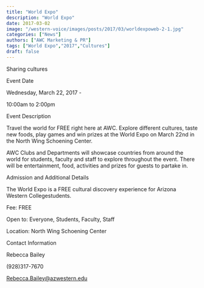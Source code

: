 ```yaml
---
title: "World Expo"
description: "World Expo"
date: 2017-03-02
image: "/western-voice/images/posts/2017/03/worldexpoweb-2-1.jpg"
categories: ["News"]
authors: ["AWC Marketing & PR"]
tags: ["World Expo","2017","Cultures"]
draft: false
---
```

Sharing cultures

Event Date

Wednesday, March 22, 2017 -

10:00am to 2:00pm

Event Description

Travel the world for FREE right here at AWC. Explore different cultures, taste new foods, play games and win prizes at the World Expo on March 22nd in the North Wing Schoening Center.

AWC Clubs and Departments will showcase countries from around the world for students, faculty and staff to explore throughout the event. There will be entertainment, food, activities and prizes for guests to partake in.

Admission and Additional Details

The World Expo is a FREE cultural discovery experience for Arizona Western Collegestudents.

Fee: FREE

Open to: Everyone, Students, Faculty, Staff

Location: North Wing Schoening Center

Contact Information

Rebecca Bailey

(928)317-7670

Rebecca.Bailey@azwestern.edu